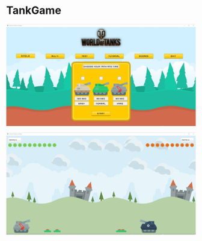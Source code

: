 # TankGame

![alt text](https://github.com/LordNassel/TankGame/blob/master/pic_01.jpg)

![alt text](https://github.com/LordNassel/TankGame/blob/master/pic_02.jpg)
